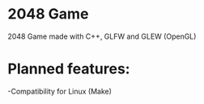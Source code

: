# 2048 Game
 2048 Game made with C++, GLFW and GLEW (OpenGL)

# Planned features:
-Compatibility for Linux (Make)